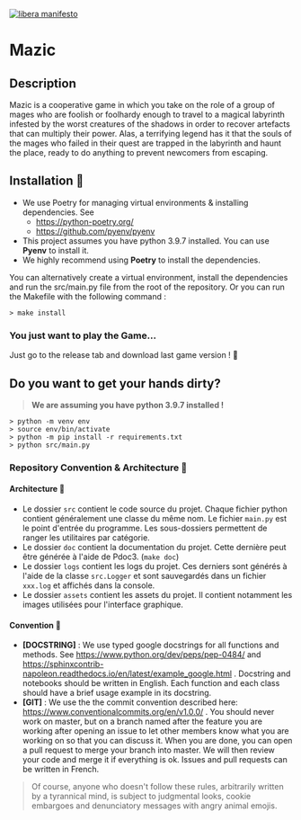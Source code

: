 [![libera manifesto](https://img.shields.io/badge/libera-manifesto-lightgrey.svg)](https://liberamanifesto.com)

# Mazic

## Description

Mazic is a cooperative game in which you take on the role of a group of mages who are foolish or foolhardy enough to travel to a magical labyrinth infested by the worst creatures of the shadows in order to recover artefacts that can multiply their power. Alas, a terrifying legend has it that the souls of the mages who failed in their quest are trapped in the labyrinth and haunt the place, ready to do anything to prevent newcomers from escaping.

## Installation 🐼

* We use Poetry for managing virtual environments & installing dependencies. See
    * https://python-poetry.org/
    * https://github.com/pyenv/pyenv
* This project assumes you have python 3.9.7 installed. You can use **Pyenv** to install it.
* We highly recommend using **Poetry** to install the dependencies.

You can alternatively create a virtual environment, install the dependencies and run the src/main.py file from the root of the repository.
Or you can run the Makefile with the following command :

```
> make install
```

### You just want to play the Game...

Just go to the release tab and download last game version ! 💃

## Do you want to get your hands dirty?

> **We are assuming you have python 3.9.7 installed !**

```
> python -m venv env
> source env/bin/activate
> python -m pip install -r requirements.txt
> python src/main.py
```

### Repository Convention & Architecture 🦥

#### Architecture 🦜

- Le dossier `src` contient le code source du projet. Chaque fichier python contient généralement une classe du même nom. Le fichier `main.py` est le point d'entrée du programme. Les sous-dossiers permettent de ranger les utilitaires par catégorie.
- Le dossier `doc` contient la documentation du projet. Cette dernière peut être générée à l'aide de Pdoc3. (```make doc```)
- Le dossier `logs` contient les logs du projet. Ces derniers sont générés à l'aide de la classe `src.Logger` et sont sauvegardés dans un fichier `xxx.log` et affichés dans la console.
- Le dossier `assets` contient les assets du projet. Il contient notamment les images utilisées pour l'interface graphique.

#### Convention 🦦

* **[DOCSTRING]** : We use typed google docstrings for all functions and methods. See https://www.python.org/dev/peps/pep-0484/ and https://sphinxcontrib-napoleon.readthedocs.io/en/latest/example_google.html . Docstring and notebooks should be written in English. Each function and each class should have a brief usage example in its docstring.
* **[GIT]** : We use the the commit convention described here: https://www.conventionalcommits.org/en/v1.0.0/ . You should never work on master, but on a branch named after the feature you are working after opening an issue to let other members know what you are working on so that you can discuss it. When you are done, you can open a pull request to merge your branch into master. We will then review your code and merge it if everything is ok. Issues and pull requests can be written in French.

> Of course, anyone who doesn't follow these rules, arbitrarily written by a tyrannical mind, is subject to judgmental looks, cookie embargoes and denunciatory messages with angry animal emojis.
